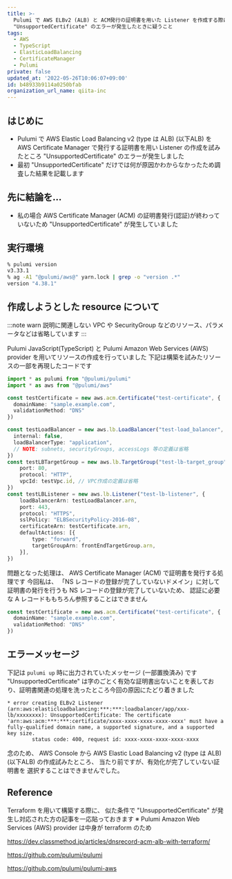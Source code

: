 ```yaml
---
title: >-
  Pulumi で AWS ELBv2 (ALB) と ACM発行の証明書を用いた Listener を作成する際に
  "UnsupportedCertificate" のエラーが発生したときに疑うこと
tags:
  - AWS
  - TypeScript
  - ElasticLoadBalancing
  - CertificateManager
  - Pulumi
private: false
updated_at: '2022-05-26T10:06:07+09:00'
id: b48933b9114a0250bfab
organization_url_name: qiita-inc
---
```

## はじめに

- Pulumi で AWS Elastic Load Balancing v2 (type は ALB) (以下ALB) を AWS Certificate Manager で発行する証明書を用い Listener の作成を試みたところ "UnsupportedCertificate" のエラーが発生しました
- 最初 "UnsupportedCertificate" だけでは何が原因かわからなかったため調査した結果を記載します

## 先に結論を...

- 私の場合 AWS Certificate Manager (ACM) の証明書発行(認証)が終わっていないため "UnsupportedCertificate" が発生していました

## 実行環境

```zsh
% pulumi version
v3.33.1
% ag -A1 "@pulumi/aws@" yarn.lock | grep -o "version .*"
version "4.38.1"
```

## 作成しようとした resource について

:::note warn
説明に関連しない VPC や SecurityGroup などのリソース、パラメータなどは省略しています
:::

Pulumi JavaScript(TypeScript) と Pulumi Amazon Web Services (AWS) provider を用いてリソースの作成を行っていました
下記は構築を試みたリソースの一部を再現したコードです

```ts:index.ts
import * as pulumi from "@pulumi/pulumi"
import * as aws from "@pulumi/aws"

const testCertificate = new aws.acm.Certificate("test-certificate", {
  domainName: "sample.example.com",
  validationMethod: "DNS"
})

const testLoadBalancer = new aws.lb.LoadBalancer("test-load_balancer", {
  internal: false,
  loadBalancerType: "application",
  // NOTE: subnets, securityGroups, accessLogs 等の定義は省略
})
const testLBTargetGroup = new aws.lb.TargetGroup("test-lb-target_group", {
    port: 80,
    protocol: "HTTP",
    vpcId: testVpc.id, // VPC作成の定義は省略
})
const testLBListener = new aws.lb.Listener("test-lb-listener", {
    loadBalancerArn: testLoadBalancer.arn,
    port: 443,
    protocol: "HTTPS",
    sslPolicy: "ELBSecurityPolicy-2016-08",
    certificateArn: testCertificate.arn,
    defaultActions: [{
        type: "forward",
        targetGroupArn: frontEndTargetGroup.arn,
    }],
})
```

問題となった処理は、 AWS Certificate Manager (ACM) で証明書を発行する処理です
今回私は、 「NS レコードの登録が完了していないドメイン」に対して証明書の発行を行うも NS レコードの登録が完了していないため、 認証に必要な A レコードももちろん参照することはできません

```ts
const testCertificate = new aws.acm.Certificate("test-certificate", {
  domainName: "sample.example.com",
  validationMethod: "DNS"
})
```

## エラーメッセージ

下記は `pulumi up` 時に出力されていたメッセージ (一部置換済み) です
"UnsupportedCertificate"  は字のごとく有効な証明書出ないことを表しており、証明書関連の処理を洗ったところ今回の原因にたどり着きました

```console
* error creating ELBv2 Listener (arn:aws:elasticloadbalancing:***:***:loadbalancer/app/xxx-lb/xxxxxxxx): UnsupportedCertificate: The certificate 'arn:aws:acm:***:***:certificate/xxxx-xxxx-xxxx-xxxx-xxxx' must have a fully-qualified domain name, a supported signature, and a supported key size.
      	status code: 400, request id: xxxx-xxxx-xxxx-xxxx-xxxx
```

念のため、 AWS Console から AWS Elastic Load Balancing v2 (type は ALB) (以下ALB) の作成試みたところ、
当たり前ですが、有効化が完了していない証明書を 選択することはできませんでした。



## Reference

Terraform を用いて構築する際に、 似た条件で "UnsupportedCertificate" が発生し対応された方の記事を一応貼っておきます
※ Pulumi Amazon Web Services (AWS) provider は中身が terraform のため

https://dev.classmethod.jp/articles/dnsrecord-acm-alb-with-terraform/

https://github.com/pulumi/pulumi

https://github.com/pulumi/pulumi-aws
